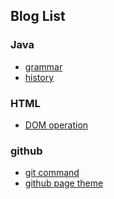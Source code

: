 ## Blog List

### Java
- [grammar](https://bithup.github.io/blogs/java/grammar)
- [history]()

### HTML
- [DOM operation](https://bithup.github.io/blogs/dom/JavaScript操作DOM)

### github
- [git command]()
- [github page theme]()




